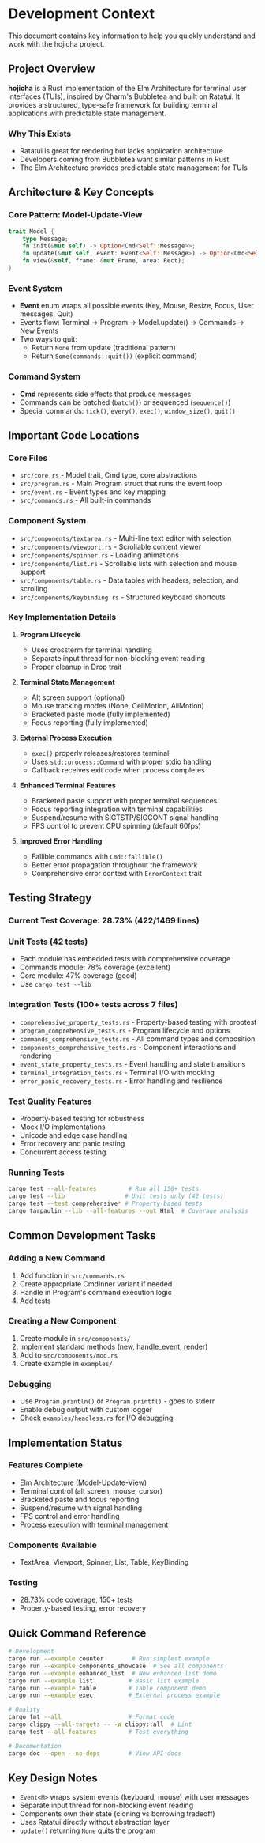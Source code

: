 # Development Context

This document contains key information to help you quickly understand and work with the hojicha project.

## Project Overview

**hojicha** is a Rust implementation of the Elm Architecture for terminal user interfaces (TUIs), inspired by Charm's Bubbletea and built on Ratatui. It provides a structured, type-safe framework for building terminal applications with predictable state management.


### Why This Exists
- Ratatui is great for rendering but lacks application architecture
- Developers coming from Bubbletea want similar patterns in Rust
- The Elm Architecture provides predictable state management for TUIs

## Architecture & Key Concepts

### Core Pattern: Model-Update-View
```rust
trait Model {
    type Message;
    fn init(&mut self) -> Option<Cmd<Self::Message>>;
    fn update(&mut self, event: Event<Self::Message>) -> Option<Cmd<Self::Message>>;
    fn view(&self, frame: &mut Frame, area: Rect);
}
```

### Event System
- **Event<M>** enum wraps all possible events (Key, Mouse, Resize, Focus, User messages, Quit)
- Events flow: Terminal → Program → Model.update() → Commands → New Events
- Two ways to quit:
  - Return `None` from update (traditional pattern)
  - Return `Some(commands::quit())` (explicit command)

### Command System
- **Cmd<M>** represents side effects that produce messages
- Commands can be batched (`batch()`) or sequenced (`sequence()`)
- Special commands: `tick()`, `every()`, `exec()`, `window_size()`, `quit()`

## Important Code Locations

### Core Files
- `src/core.rs` - Model trait, Cmd type, core abstractions
- `src/program.rs` - Main Program struct that runs the event loop
- `src/event.rs` - Event types and key mapping
- `src/commands.rs` - All built-in commands

### Component System
- `src/components/textarea.rs` - Multi-line text editor with selection
- `src/components/viewport.rs` - Scrollable content viewer  
- `src/components/spinner.rs` - Loading animations
- `src/components/list.rs` - Scrollable lists with selection and mouse support
- `src/components/table.rs` - Data tables with headers, selection, and scrolling
- `src/components/keybinding.rs` - Structured keyboard shortcuts

### Key Implementation Details

1. **Program Lifecycle**
   - Uses crossterm for terminal handling
   - Separate input thread for non-blocking event reading
   - Proper cleanup in Drop trait

2. **Terminal State Management**
   - Alt screen support (optional) 
   - Mouse tracking modes (None, CellMotion, AllMotion)
   - Bracketed paste mode (fully implemented)
   - Focus reporting (fully implemented)

3. **External Process Execution**
   - `exec()` properly releases/restores terminal
   - Uses `std::process::Command` with proper stdio handling
   - Callback receives exit code when process completes

4. **Enhanced Terminal Features**
   - Bracketed paste support with proper terminal sequences
   - Focus reporting integration with terminal capabilities
   - Suspend/resume with SIGTSTP/SIGCONT signal handling
   - FPS control to prevent CPU spinning (default 60fps)

5. **Improved Error Handling**
   - Fallible commands with `Cmd::fallible()`
   - Better error propagation throughout the framework
   - Comprehensive error context with `ErrorContext` trait

## Testing Strategy

### Current Test Coverage: 28.73% (422/1469 lines)

### Unit Tests (42 tests)
- Each module has embedded tests with comprehensive coverage
- Commands module: 78% coverage (excellent)
- Core module: 47% coverage (good)
- Use `cargo test --lib`

### Integration Tests (100+ tests across 7 files)
- `comprehensive_property_tests.rs` - Property-based testing with proptest
- `program_comprehensive_tests.rs` - Program lifecycle and options
- `commands_comprehensive_tests.rs` - All command types and composition
- `components_comprehensive_tests.rs` - Component interactions and rendering
- `event_state_property_tests.rs` - Event handling and state transitions
- `terminal_integration_tests.rs` - Terminal I/O with mocking
- `error_panic_recovery_tests.rs` - Error handling and resilience

### Test Quality Features
- Property-based testing for robustness
- Mock I/O implementations
- Unicode and edge case handling
- Error recovery and panic testing
- Concurrent access testing

### Running Tests
```bash
cargo test --all-features         # Run all 150+ tests
cargo test --lib                 # Unit tests only (42 tests)
cargo test --test comprehensive* # Property-based tests
cargo tarpaulin --lib --all-features --out Html  # Coverage analysis
```

## Common Development Tasks

### Adding a New Command
1. Add function in `src/commands.rs`
2. Create appropriate CmdInner variant if needed
3. Handle in Program's command execution logic
4. Add tests

### Creating a New Component
1. Create module in `src/components/`
2. Implement standard methods (new, handle_event, render)
3. Add to `src/components/mod.rs`
4. Create example in `examples/`

### Debugging
- Use `Program.println()` or `Program.printf()` - goes to stderr
- Enable debug output with custom logger
- Check `examples/headless.rs` for I/O debugging

## Implementation Status

### Features Complete
- Elm Architecture (Model-Update-View)
- Terminal control (alt screen, mouse, cursor)
- Bracketed paste and focus reporting
- Suspend/resume with signal handling
- FPS control and error handling
- Process execution with terminal management

### Components Available
- TextArea, Viewport, Spinner, List, Table, KeyBinding

### Testing
- 28.73% code coverage, 150+ tests
- Property-based testing, error recovery

## Quick Command Reference

```bash
# Development
cargo run --example counter        # Run simplest example
cargo run --example components_showcase  # See all components
cargo run --example enhanced_list  # New enhanced list demo
cargo run --example list          # Basic list example
cargo run --example table         # Table component demo
cargo run --example exec          # External process example

# Quality
cargo fmt --all                   # Format code
cargo clippy --all-targets -- -W clippy::all  # Lint
cargo test --all-features         # Test everything

# Documentation  
cargo doc --open --no-deps        # View API docs
```

## Key Design Notes

- `Event<M>` wraps system events (keyboard, mouse) with user messages
- Separate input thread for non-blocking event reading
- Components own their state (cloning vs borrowing tradeoff)
- Uses Ratatui directly without abstraction layer
- `update()` returning `None` quits the program

